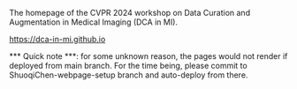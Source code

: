 The homepage of the CVPR 2024 workshop on Data Curation and Augmentation in Medical Imaging (DCA in MI).

https://dca-in-mi.github.io


*** Quick note ***: for some unknown reason, the pages would not render if deployed from main branch. For the time being, please commit to ShuoqiChen-webpage-setup branch and auto-deploy from there.